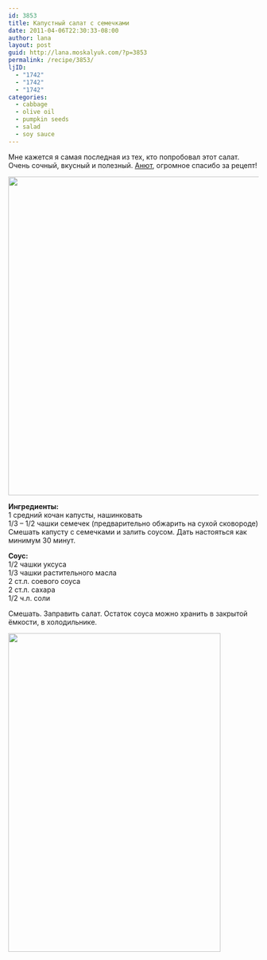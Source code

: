 ```yaml
---
id: 3853
title: Капустный салат с семечками
date: 2011-04-06T22:30:33-08:00
author: lana
layout: post
guid: http://lana.moskalyuk.com/?p=3853
permalink: /recipe/3853/
ljID:
  - "1742"
  - "1742"
  - "1742"
categories:
  - cabbage
  - olive oil
  - pumpkin seeds
  - salad
  - soy sauce
---
```

Мне кажется я самая последная из тех, кто попробовал этот салат. Очень сочный, вкусный и полезный. [Анют](http://snova-anechka.livejournal.com/61029.html), огромное спасибо за рецепт!

<img loading="lazy" class="alignnone" title="cabbage salad" src="http://farm6.static.flickr.com/5028/5597359382_627d82b6e8_z.jpg" alt="" width="593" height="640" /> 

**Ингредиенты:**  
1 средний кочан капусты, нашинковать  
1/3 &#8211; 1/2 чашки семечек (предварительно обжарить на сухой сковороде)  
Смешать капусту с семечками и залить соусом. Дать настояться как минимум 30 минут.

**Соус:**  
1/2 чашки уксуса  
1/3 чашки растительного масла  
2 ст.л. соевого соуса  
2 ст.л. сахара  
1/2 ч.л. соли

Смешать. Заправить салат. Остаток соуса можно хранить в закрытой ёмкости, в холодильнике.

<img loading="lazy" class="alignnone" title="cabbage salad" src="http://farm6.static.flickr.com/5265/5596781069_4fd3b8fbe4_z.jpg" alt="" width="427" height="640" />